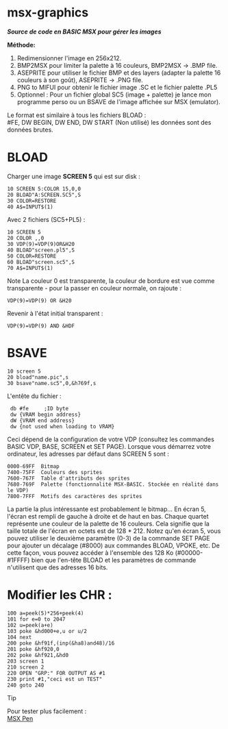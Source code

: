 # msx-graphics
***Source de code en BASIC MSX pour gérer les images***

**Méthode:**  
1) Redimensionner l'image en 256x212.  
2) BMP2MSX pour limiter la palette à 16 couleurs, BMP2MSX -> .BMP file.  
3) ASEPRITE pour utiliser le fichier BMP et des layers (adapter la palette 16 couleurs à son goût), ASEPRITE -> .PNG file.  
4) PNG to MIFUI pour obtenir le fichier image .SC et le fichier palette .PL5    
5) Optionnel : Pour un fichier global SC5 (image + palette) je lance mon programme perso ou un BSAVE de l'image affichée sur MSX (emulator).  

Le format est similaire à tous les fichiers BLOAD :  
 #FE, DW BEGIN, DW END, DW START (Non utilisé) les données sont des données brutes. 
 
# BLOAD
Charger une image **SCREEN 5** qui est sur disk :  
```
10 SCREEN 5:COLOR 15,0,0  
20 BLOAD"A:SCREEN.SC5",S  
30 COLOR=RESTORE  
40 A$=INPUT$(1)  
```
Avec 2 fichiers (SC5+PL5) :  
```  
10 SCREEN 5  
20 COLOR ,,0  
30 VDP(9)=VDP(9)OR&H20  
40 BLOAD"screen.pl5",S  
50 COLOR=RESTORE  
60 BLOAD"screen.sc5",S  
70 A$=INPUT$(1)  

```
Note La couleur 0 est transparente, la couleur de bordure est vue comme transparente - pour la passer en couleur normale, on rajoute :  
```
VDP(9)=VDP(9) OR &H20
```
Revenir à l'état initial transparent :
```
VDP(9)=VDP(9) AND &HDF
```
# BSAVE 
```
10 screen 5
20 bload"name.pic",s
30 bsave"name.sc5",0,&h769f,s
```
L'entête du fichier :
```
 db #fe 	;ID byte
 dw {VRAM begin address}
 dW {VRAM end address}
 dw {not used when loading to VRAM}
```
Ceci dépend de la configuration de votre VDP (consultez les commandes BASIC VDP, BASE, SCREEN et SET PAGE). Lorsque vous démarrez votre ordinateur, les adresses par défaut dans SCREEN 5 sont :
```
0000-69FF  Bitmap
7400-75FF  Couleurs des sprites
7600-767F  Table d'attributs des sprites
7680-769F  Palette (fonctionnalité MSX-BASIC. Stockée en réalité dans le VDP)
7800-7FFF  Motifs des caractères des sprites
```
La partie la plus intéressante est probablement le bitmap... En écran 5, l'écran est rempli de gauche à droite et de haut en bas. Chaque quartet représente une couleur de la palette de 16 couleurs. Cela signifie que la taille totale de l'écran en octets est de 128 * 212. Notez qu'en écran 5, vous pouvez utiliser le deuxième paramètre (0-3) de la commande SET PAGE pour ajouter un décalage (#8000) aux commandes BLOAD, VPOKE, etc. De cette façon, vous pouvez accéder à l'ensemble des 128 Ko (#00000-#1FFFF) bien que l'en-tête BLOAD et les paramètres de commande n'utilisent que des adresses 16 bits.

# Modifier les CHR :
```
100 a=peek(5)*256+peek(4)  
101 for e=0 to 2047  
102 u=peek(a+e)  
103 poke &hd000+e,u or u/2  
104 next  
200 poke &hf91f,(inp(&ha8)and48)/16  
201 poke &hf920,0  
202 poke &hf921,&hd0  
203 screen 1 
210 screen 2  
220 OPEN "GRP:" FOR OUTPUT AS #1  
230 print #1,"ceci est un TEST"  
240 goto 240  
```


> [!TIP]  
> Pour tester plus facilement :  
> [MSX Pen](https://msxpen.com/)
